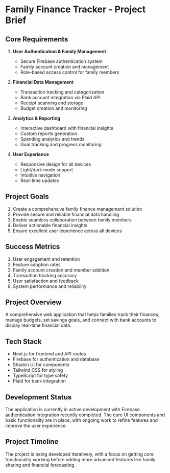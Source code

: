 # Family Finance Tracker - Project Brief

## Core Requirements

1. **User Authentication & Family Management**
   - Secure Firebase authentication system
   - Family account creation and management
   - Role-based access control for family members

2. **Financial Data Management**
   - Transaction tracking and categorization
   - Bank account integration via Plaid API
   - Receipt scanning and storage
   - Budget creation and monitoring

3. **Analytics & Reporting**
   - Interactive dashboard with financial insights
   - Custom reports generation
   - Spending analytics and trends
   - Goal tracking and progress monitoring

4. **User Experience**
   - Responsive design for all devices
   - Light/dark mode support
   - Intuitive navigation
   - Real-time updates

## Project Goals

1. Create a comprehensive family finance management solution
2. Provide secure and reliable financial data handling
3. Enable seamless collaboration between family members
4. Deliver actionable financial insights
5. Ensure excellent user experience across all devices

## Success Metrics

1. User engagement and retention
2. Feature adoption rates
3. Family account creation and member addition
4. Transaction tracking accuracy
5. User satisfaction and feedback
6. System performance and reliability

## Project Overview
A comprehensive web application that helps families track their finances, manage budgets, set savings goals, and connect with bank accounts to display real-time financial data.

## Tech Stack
- Next.js for frontend and API routes
- Firebase for authentication and database
- Shadcn UI for components
- Tailwind CSS for styling
- TypeScript for type safety
- Plaid for bank integration

## Development Status
The application is currently in active development with Firebase authentication integration recently completed. The core UI components and basic functionality are in place, with ongoing work to refine features and improve the user experience.

## Project Timeline
The project is being developed iteratively, with a focus on getting core functionality working before adding more advanced features like family sharing and financial forecasting. 